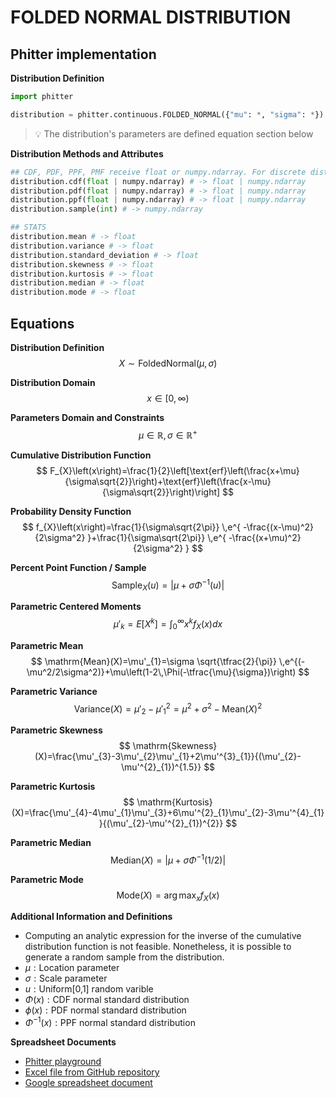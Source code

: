 # FOLDED NORMAL DISTRIBUTION

## Phitter implementation

**Distribution Definition**

```python
import phitter

distribution = phitter.continuous.FOLDED_NORMAL({"mu": *, "sigma": *})
```

> 💡 The distribution's parameters are defined equation section below

**Distribution Methods and Attributes**

```python
## CDF, PDF, PPF, PMF receive float or numpy.ndarray. For discrete distributions PMF instead of PDF. Parameters notation are in description of ditribution
distribution.cdf(float | numpy.ndarray) # -> float | numpy.ndarray
distribution.pdf(float | numpy.ndarray) # -> float | numpy.ndarray
distribution.ppf(float | numpy.ndarray) # -> float | numpy.ndarray
distribution.sample(int) # -> numpy.ndarray

## STATS
distribution.mean # -> float
distribution.variance # -> float
distribution.standard_deviation # -> float
distribution.skewness # -> float
distribution.kurtosis # -> float
distribution.median # -> float
distribution.mode # -> float
```

## Equations

**Distribution Definition**
$$ X\sim\mathrm{FoldedNormal}\left(\mu,\sigma\right) $$

**Distribution Domain**
$$ x\in [0,\infty)  $$

**Parameters Domain and Constraints**
$$ \mu\in\mathbb{R}, \sigma\in\mathbb{R}^{+} $$

**Cumulative Distribution Function**
$$ F_{X}\left(x\right)=\frac{1}{2}\left[\text{erf}\left(\frac{x+\mu}{\sigma\sqrt{2}}\right)+\text{erf}\left(\frac{x-\mu}{\sigma\sqrt{2}}\right)\right] $$

**Probability Density Function**
$$ f_{X}\left(x\right)=\frac{1}{\sigma\sqrt{2\pi}} \,e^{ -\frac{(x-\mu)^2}{2\sigma^2} }+\frac{1}{\sigma\sqrt{2\pi}} \,e^{ -\frac{(x+\mu)^2}{2\sigma^2} } $$

**Percent Point Function / Sample**
$$ \text{Sample}_{X}\left(u\right)=\left|\mu+\sigma\Phi^{-1}(u)\right| $$

**Parametric Centered Moments**
$$ \mu'_{k}=E[X^k]=\int_{0}^{\infty }x^{k}f_{X}\left(x\right)dx $$

**Parametric Mean**
$$ \mathrm{Mean}(X)=\mu'_{1}=\sigma \sqrt{\tfrac{2}{\pi}} \,e^{(-\mu^2/2\sigma^2)}+\mu\left(1-2\,\Phi(-\tfrac{\mu}{\sigma})\right) $$

**Parametric Variance**
$$ \mathrm{Variance}(X)=\mu'_{2}-\mu'^{2}_{1}=\mu^2+\sigma^2-\mathrm{Mean}(X)^{2} $$

**Parametric Skewness**
$$ \mathrm{Skewness}(X)=\frac{\mu'_{3}-3\mu'_{2}\mu'_{1}+2\mu'^{3}_{1}}{(\mu'_{2}-\mu'^{2}_{1})^{1.5}} $$

**Parametric Kurtosis**
$$ \mathrm{Kurtosis}(X)=\frac{\mu'_{4}-4\mu'_{1}\mu'_{3}+6\mu'^{2}_{1}\mu'_{2}-3\mu'^{4}_{1}}{(\mu'_{2}-\mu'^{2}_{1})^{2}} $$

**Parametric Median**
$$ \mathrm{Median}(X)=\left|\mu+\sigma\Phi^{-1}\left(1/2\right)\right| $$

**Parametric Mode**
$$ \mathrm{Mode}(X)=\arg\max_{x}f_{X}\left(x\right) $$

**Additional Information and Definitions**
- $\text{Computing an analytic expression for the inverse of the cumulative distribution function is not}$
$\text{feasible. Nonetheless, it is possible to generate a random sample from the distribution.}$
- $\mu:\text{Location parameter}$
- $\sigma:\text{Scale parameter}$
- $u:\text{Uniform[0,1] random varible}$
- $\Phi\left(x\right):\text{CDF normal standard distribution}$
- $\phi\left(x\right):\text{PDF normal standard distribution}$
- $\Phi^{-1}\left(x\right):\text{PPF normal standard distribution}$

**Spreadsheet Documents**

-   [Phitter playground](https://phitter.io/distributions/continuous/folded_normal)
-   [Excel file from GitHub repository](https://github.com/phitterio/phitter-files/blob/main/continuous/folded_normal.xlsx)
-   [Google spreadsheet document](https://docs.google.com/spreadsheets/d/17NlSnru_46J8pSjxMPLDlzxoG2fPKWjeFvTh0ydfX4k)
    